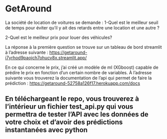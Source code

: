 # GetAround

La société de location de voitures se demande :
1-Quel est le meilleur seuil de temps pour éviter qu’il y ait des retards entre une location et une autre ? 

2-Quel est le meilleur prix pour louer des véhicules?

La réponse à la première question se trouve sur un tableau de bord streamlit à l’adresse suivante : https://getaround-i7yrhod9paojch7ohucv8x.streamlit.app/

En ce qui concerne le prix, j’ai créé un modèle de ml (XGboost) capable de prédire le prix en fonction d’un certain nombre de variables.
À l’adresse suivante vous trouverez la documentation de l’api qui permet de faire la prédiction : https://getaround-52758a126f17.herokuapp.com/docs


## En téléchargeant le repo, vous trouverez à l’intérieur un fichier test_api.py qui vous permettra de tester l’API avec les données de votre choix et d’avoir des prédictions instantanées avec python
